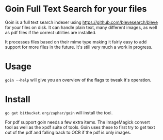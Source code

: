 Goin Full Text Search for your files
====================================

Goin is a full text search indexer using
https://github.com/blevesearch/bleve for your files on disk. It can
handle plain text, many different images, as well as pdf files if the
correct utilities are installed.

It processes files based on their mime type making it fairly easy to
add support for more files in the future. It's still very much a work
in progress.

Usage
=====

`goin --help` will give you an overview of the flags to tweak it's operation.

Install
=======

`go get bitbucket.org/zaphar/goin` will install the tool.

For pdf support goin needs a few extra items. The ImageMagick convert tool as well as the xpdf suite of tools. Goin uses these to first try to get text out of the pdf and falling back to OCR if the pdf is only images.

